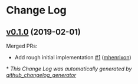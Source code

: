 # Change Log

## [v0.1.0](https://github.com/mhenrixon/stub_requests/tree/v0.1.0) (2019-02-01)
Merged PRs:

- Add rough initial implementation [\#1](https://github.com/mhenrixon/stub_requests/pull/1) ([mhenrixon](https://github.com/mhenrixon))



\* *This Change Log was automatically generated by [github_changelog_generator](https://github.com/skywinder/Github-Changelog-Generator)*